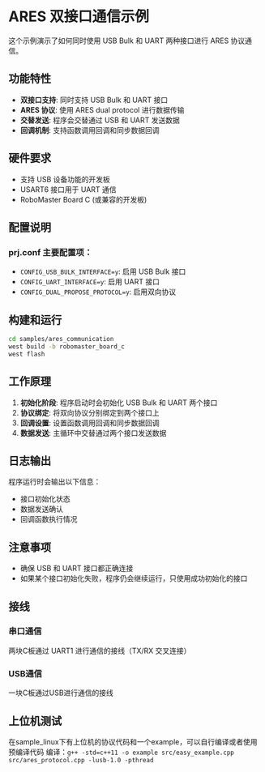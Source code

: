 # ARES 双接口通信示例

这个示例演示了如何同时使用 USB Bulk 和 UART 两种接口进行 ARES 协议通信。

## 功能特性

- **双接口支持**: 同时支持 USB Bulk 和 UART 接口
- **ARES 协议**: 使用 ARES dual protocol 进行数据传输
- **交替发送**: 程序会交替通过 USB 和 UART 发送数据
- **回调机制**: 支持函数调用回调和同步数据回调

## 硬件要求

- 支持 USB 设备功能的开发板
- USART6 接口用于 UART 通信
- RoboMaster Board C (或兼容的开发板)

## 配置说明

### prj.conf 主要配置项：
- `CONFIG_USB_BULK_INTERFACE=y`: 启用 USB Bulk 接口
- `CONFIG_UART_INTERFACE=y`: 启用 UART 接口
- `CONFIG_DUAL_PROPOSE_PROTOCOL=y`: 启用双向协议

## 构建和运行

```bash
cd samples/ares_communication
west build -b robomaster_board_c
west flash
```

## 工作原理

1. **初始化阶段**: 程序启动时会初始化 USB Bulk 和 UART 两个接口
2. **协议绑定**: 将双向协议分别绑定到两个接口上
3. **回调设置**: 设置函数调用回调和同步数据回调
4. **数据发送**: 主循环中交替通过两个接口发送数据

## 日志输出

程序运行时会输出以下信息：
- 接口初始化状态
- 数据发送确认
- 回调函数执行情况

## 注意事项

- 确保 USB 和 UART 接口都正确连接
- 如果某个接口初始化失败，程序仍会继续运行，只使用成功初始化的接口 

## 接线
### 串口通信
两块C板通过 UART1 进行通信的接线（TX/RX 交叉连接）

### USB通信
一块C板通过USB进行通信的接线

## 上位机测试
在sample_linux下有上位机的协议代码和一个example，可以自行编译或者使用预编译代码
编译：`g++ -std=c++11 -o example src/easy_example.cpp src/ares_protocol.cpp -lusb-1.0 -pthread`